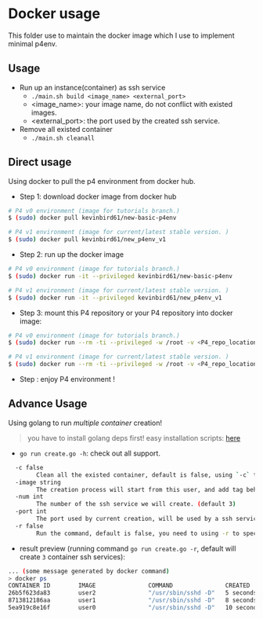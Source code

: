 # Docker usage

This folder use to maintain the docker image which I use to implement minimal p4env.

## Usage

* Run up an instance(container) as ssh service
    * `./main.sh build <image_name> <external_port>`
    * <image_name>: your image name, do not conflict with existed images.
    * <external_port>: the port used by the created ssh service.
* Remove all existed container
    * `./main.sh cleanall`


## Direct usage

Using docker to pull the p4 environment from docker hub.

* Step 1: download docker image from docker hub
```bash
# P4 v0 environment (image for tutorials branch.)
$ (sudo) docker pull kevinbird61/new-basic-p4env

# P4 v1 environment (image for current/latest stable version. )
$ (sudo) docker pull kevinbird61/new_p4env_v1
```

* Step 2: run up the docker image
```bash
# P4 v0 environment (image for tutorials branch.)
$ (sudo) docker run -it --privileged kevinbird61/new-basic-p4env

# P4 v1 environment (image for current/latest stable version. )
$ (sudo) docker run -it --privileged kevinbird61/new_p4env_v1
```

* Step 3: mount this P4 repository or your P4 repository into docker image: 
```bash
# P4 v0 environment (image for tutorials branch.)
$ (sudo) docker run --rm -ti --privileged -w /root -v <P4_repo_location_in_your_local_machine>:/root kevinbird61/new-basic-p4env

# P4 v1 environment (image for current/latest stable version. )
$ (sudo) docker run --rm -ti --privileged -w /root -v <P4_repo_location_in_your_local_machine>:/root kevinbird61/new_p4env_v1
```

* Step : enjoy P4 environment !

## Advance Usage

Using golang to run *multiple container* creation!

> you have to install golang deps first!
> easy installation scripts: [here](https://github.com/toolbuddy/ssfw)

* `go run create.go -h`: check out all support.
```bash
  -c false
        Clean all the existed container, default is false, using `-c` to specify.
  -image string
        The creation process will start from this user, and add tag behind this value. (default "user")
  -num int
        The number of the ssh service we will create. (default 3)
  -port int
        The port used by current creation, will be used by a ssh service. And will increase by 1 after a creation process is finished. (default 9487)
  -r false
        Run the command, default is false, you need to using -r to specify.
```

* result preview (running command `go run create.go -r`, default will create `3` container ssh services):
```bash
... (some message generated by docker command)
> docker ps 
CONTAINER ID        IMAGE               COMMAND               CREATED             STATUS              PORTS                  NAMES
26b5f623da83        user2               "/usr/sbin/sshd -D"   5 seconds ago       Up 3 seconds        0.0.0.0:9489->22/tcp   user2_c
8713812186aa        user1               "/usr/sbin/sshd -D"   8 seconds ago       Up 5 seconds        0.0.0.0:9488->22/tcp   user1_c
5ea919c8e16f        user0               "/usr/sbin/sshd -D"   10 seconds ago      Up 8 seconds        0.0.0.0:9487->22/tcp   user0_c
```
